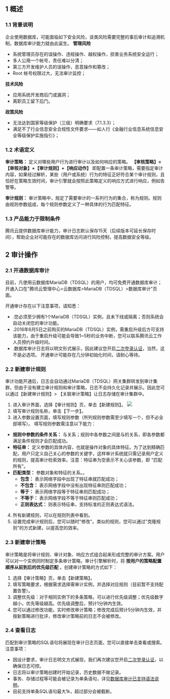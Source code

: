 ## 1 概述
### 1.1 背景说明
企业使用数据库，可能面临如下安全风险，该类风险需要完整的事后审计和追溯机制，数据库审计能力就由此诞生。
**管理风险**
- 系统管理员存在的误操作、违规操作、越权操作，损害业务系统安全运行； 
- 多人公用一个帐号，责任难以分清；
- 第三方开发维护人员的误操作，恶意操作和篡改； 
- Root 帐号权限过大，无法审计监控；

**技术风险**
- 应用系统开发商后门或漏洞； 
- 离职员工留下后门。

**政策风险**
- 无法达到国家等级保护（三级）明确要求（7.1.3.3）；
- 满足不了行业信息安全合规性文件要求——如人行《金融行业信息系统信息安全等级保护实施指引》；

### 1.2 术语定义
**审计策略：** 定义对哪些用户行为进行审计以及如何响应的策略。 **【审核策略】=【审核对象】+【审计规则】+【响应动作】** 即配置一条审计策略，需要指定审计内容，如果经过解析，某些（用户或系统）行为的特征正好符合某个审计规则，且恰好在策略生效时间，审计引擎就会按照此策略定义的响应方式进行响应，例如告警等。

**审计规则：** 审计策略中，规定了需要审计的一系列行为的集合，称为规则。规则由规则参数组成，每个规则参数定义了一种具体的行为匹配特征。

### 1.3 产品能力于限制条件
腾讯云提供数据库审计能力，审计日志默认保存15天（后续版本可延长保存时间），帮助企业对可能存在的数据库访问进行风险控制，提高数据安全等级。

## 2 审计操作

### 2.1 开通数据库审计
目前，凡使用云数据库MariaDB（TDSQL）的用户，均可免费开通数据库审计；开通入口在&quot;腾讯云管理中心&gt;云数据库&gt;MariaDB（TDSQL）&gt;数据库审计&quot;页面。

开通审计存在以下注意事项，请知悉：

- .您必须至少拥有1个MariaDB（TDSQL）实例，且未下线或隔离；否则系统会自动关闭您的审计功能。
- .2016年6月5日之前购买的MariaDB（TDSQL）实例，需重启升级后方可支持该能力，由于重启升级可能会导致1~5秒的业务中断，您可以联系腾讯云工作人员预约升级时间。
- .数据库审计日志将以明文形式展示，因此建议您开启[二次登录认证](https://cloud.tencent.com/document/product/378/8392)，当然，这不是必选项。
开通审计可能存在几分钟初始化时间，请耐心等待。


### 2.2 新建审计规则
审计功能开通后，日志会自动通过MariaDB（TDSQL）网关集群转发到审计集群，但由于没有建立审计规则和审计策略，日志不会持久化记录并展示。因此您可以通过【新建审计规则】&gt; 【关联审计策略】让日志存储在审计集群中。

1. 进入审计界面，选择【审计规则】页，单击【新建规则】。
![](https://main.qcloudimg.com/raw/e3bfed27c2790a0c0f89a1a87d276328.png)
2. 填写审计规则名称，单击【下一步】。
3. 进入参数设置页面，填写规则参数（所列规则参数需至少填写一个，但不必全部填写）。
填写规则参数需注意以下能力：
 - **规则中参数的条件关系：** 与关系；规则中各参数之间是与的关系，即各参数都满足条件规则才会匹配成功。
 - **特征串：** 定义参数的具体内容，也就是操作对象的具体特征。为了达到精确匹配，用户只定义自己关心的参数的关键字，这样审计系统就只需记录用户定义的规则，提高审计检索效率。注意：特征串为空表示不关心该参数，即 &quot;匹配所有&quot;。
 - **匹配类型：** 参数对象和特征的关系。。
    - **包含：** 表示网络字段中出现了特征串就匹配成功；
    - **不包含：** 表示网络字段中没有出现特征串则匹配成功；
    - **等于：** 表示网络字段等于特征串则匹配成功；
    - **不等于：** 表示网络字段不等于特征串则匹配成功；
    - **正则表达式：** 则表示特征串，支持标准的正则表达式语法。
4. 所有新建规则，可以在规则列表中看到。
5. 设置完成审计规则后，您可以随时&quot;修改&quot;。类似的规则，您可以通过&quot;克隆规则&quot;的方式新建，以提高您的效率。

### 2.3 新建审计策略
审计策略是将审计规则、审计对象、响应方式组合起来形成完整的审计方案。用户可以对一个实例同时制定多条审计策略，审计引擎解析时，将 **按用户的策略配置顺序从前到后的优先级匹配** 。创建审计策略的方式如下：
1. 选择【审计策略】页，单击【新建策略】。
2. 填写策略要求，根据需求选择需审计实例，并选择对应规则（目前暂不支持配置告警）。
3. 调整优先级：对于相同实例下的多条策略，可以进行优先级调整；优先级数字越小，优先等级越高。优先级调整后，预计1分钟内生效。
4. 您可以通过修改功能，实时修改审计策略；修改完成后预计5分钟内生效，并按新策略进行批评，修改审计策略前的日志不会被修改。

### 2.4 查看日志
匹配到审计策略的SQL语句将展现在审计日志页面，您可以直接单击查看或搜索。注意事项：
- 因设计要求，审计日志明文方式展现，我们再次建议您开启[二次登录认证](https://cloud.tencent.com/document/product/378/8392)，以确保日志可控。
- 日志将以审计策略创建时开始记录，历史数据不做记录。
- 事务、存储过程等可能会被记录为单条语句，详见[数据库审计已支持语法说明](https://cloud.tencent.com/doc/product/237/4847)。
- 目前支持单条SQL语句最大1k，超过部分会被截断。
